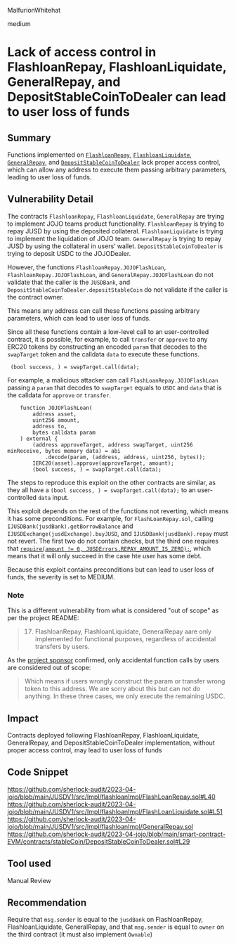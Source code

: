 MalfurionWhitehat

medium

# Lack of access control in FlashloanRepay, FlashloanLiquidate, GeneralRepay, and DepositStableCoinToDealer can lead to user loss of funds

## Summary

Functions implemented on [`FlashloanRepay`](https://github.com/sherlock-audit/2023-04-jojo/blob/main/JUSDV1/src/Impl/flashloanImpl/FlashLoanRepay.sol#L40), [`FlashloanLiquidate`](https://github.com/sherlock-audit/2023-04-jojo/blob/main/JUSDV1/src/Impl/flashloanImpl/FlashLoanLiquidate.sol#L51), [`GeneralRepay`](https://github.com/sherlock-audit/2023-04-jojo/blob/main/JUSDV1/src/Impl/flashloanImpl/GeneralRepay.sol), and [`DepositStableCoinToDealer`](https://github.com/sherlock-audit/2023-04-jojo/blob/main/smart-contract-EVM/contracts/stableCoin/DepositStableCoinToDealer.sol#L29) lack proper access control, which can allow any address to execute them passing arbitrary parameters, leading to user loss of funds. 

## Vulnerability Detail

The contracts `FlashloanRepay`, `FlashloanLiquidate`, `GeneralRepay` are trying to implement JOJO teams product functionality. `FlashloanRepay` is trying to repay JUSD by using the deposited collateral. `FlashloanLiquidate` is trying to implement the liquidation of JOJO team. `GeneralRepay` is trying to repay JUSD by using the collateral in users’ wallet. `DepositStableCoinToDealer` is trying to deposit USDC to the JOJODealer. 

However, the functions `FlashloanRepay.JOJOFlashLoan`, `FlashloanRepay.JOJOFlashLoan`, and `GeneralRepay.JOJOFlashLoan` do not validate that the caller is the `JUSDBank`, and `DepositStableCoinToDealer.depositStableCoin` do not validate if the caller is the contract owner.

This means any address can call these functions passing arbitrary parameters, which can lead to user loss of funds. 

Since all these functions contain a low-level call to an user-controlled contract, it is possible, for example, to call `transfer` or `approve` to any ERC20 tokens by constructing an encoded `param` that decodes to the `swapTarget` token and the calldata `data` to execute these functions.

```solidity
 (bool success, ) = swapTarget.call(data);
```

For example, a malicious attacker can call `FlashLoanRepay.JOJOFlashLoan` passing a `param` that decodes to `swapTarget` equals to `USDC` and `data` that is the calldata for `approve` or `transfer`. 

```solidity
    function JOJOFlashLoan(
        address asset,
        uint256 amount,
        address to,
        bytes calldata param
    ) external {
        (address approveTarget, address swapTarget, uint256 minReceive, bytes memory data) = abi
            .decode(param, (address, address, uint256, bytes));
        IERC20(asset).approve(approveTarget, amount);
        (bool success, ) = swapTarget.call(data);
```

The steps to reproduce this exploit on the other contracts are similar, as they all have a `(bool success, ) = swapTarget.call(data);` to an user-controlled `data` input.

This exploit depends on the rest of the functions not reverting, which means it has some preconditions. For example, for `FlashLoanRepay.sol`, calling `IJUSDBank(jusdBank).getBorrowBalance` and `IJUSDExchange(jusdExchange).buyJUSD`, and `IJUSDBank(jusdBank).repay` must not revert. The first two do not contain checks, but the third one requires that [`require(amount != 0, JUSDErrors.REPAY_AMOUNT_IS_ZERO);`](https://github.com/sherlock-audit/2023-04-jojo/blob/main/JUSDV1/src/Impl/JUSDBank.sol#L314), which means that it will only succeed in the case hte user has some debt. 

Because this exploit contains preconditions but can lead to user loss of funds, the severity is set to MEDIUM.

### Note

This is a different vulnerability from what is considered "out of scope" as per the project README:

> 17. FlashloanRepay, FlashloanLiquidate, GeneralRepay aare only implemented for functional purposes, regardless of accidental transfers by users.

As the [project sponsor](https://discord.com/channels/812037309376495636/1100073679762755625/1102781821894270996) confirmed, only accidental function calls by users are considered out of scope:

> Which means if users wrongly construct the param or transfer wrong token to this address. We are sorry about this but can not do anything. In these three cases, we only execute the remaining USDC.

## Impact

Contracts deployed following FlashloanRepay, FlashloanLiquidate, GeneralRepay, and DepositStableCoinToDealer implementation, without proper access control, may lead to user loss of funds

## Code Snippet

https://github.com/sherlock-audit/2023-04-jojo/blob/main/JUSDV1/src/Impl/flashloanImpl/FlashLoanRepay.sol#L40
https://github.com/sherlock-audit/2023-04-jojo/blob/main/JUSDV1/src/Impl/flashloanImpl/FlashLoanLiquidate.sol#L51
https://github.com/sherlock-audit/2023-04-jojo/blob/main/JUSDV1/src/Impl/flashloanImpl/GeneralRepay.sol
https://github.com/sherlock-audit/2023-04-jojo/blob/main/smart-contract-EVM/contracts/stableCoin/DepositStableCoinToDealer.sol#L29

## Tool used

Manual Review

## Recommendation

Require that `msg.sender` is equal to the `jusdBank` on FlashloanRepay, FlashloanLiquidate, GeneralRepay, and that `msg.sender` is equal to `owner` on the third contract (it must also implement `Ownable`)